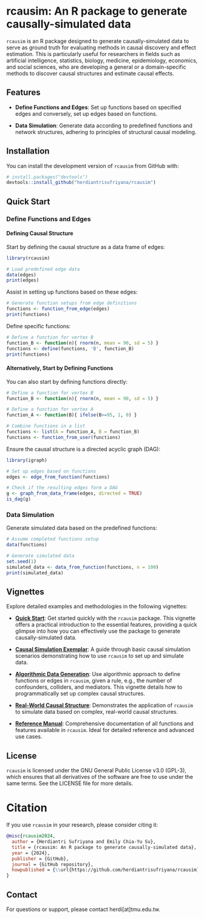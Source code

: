 # rcausim: An R package to generate causally-simulated data

`rcausim` is an R package designed to generate causally-simulated data to serve as ground truth for evaluating methods in causal discovery and effect estimation. This is particularly useful for researchers in fields such as artificial intelligence, statistics, biology, medicine, epidemiology, economics, and social sciences, who are developing a general or a domain-specific methods to discover causal structures and estimate causal effects.


## Features

- **Define Functions and Edges**: Set up functions based on specified edges and conversely, set up edges based on functions.

- **Data Simulation**: Generate data according to predefined functions and network structures, adhering to principles of structural causal modeling.


## Installation

You can install the development version of `rcausim` from GitHub with:

```r
# install.packages("devtools")
devtools::install_github("herdiantrisufriyana/rcausim")
```


## Quick Start

### Define Functions and Edges

#### Defining Causal Structure

Start by defining the causal structure as a data frame of edges:

```r
library(rcausim)
```

```r
# Load predefined edge data
data(edges)
print(edges)
```

Assist in setting up functions based on these edges:

```r
# Generate function setups from edge definitions
functions <- function_from_edge(edges)
print(functions)
```

Define specific functions:

```r
# Define a function for vertex B
function_B <- function(n){ rnorm(n, mean = 90, sd = 5) }
functions <- define(functions, 'B', function_B)
print(functions)
```

#### Alternatively, Start by Defining Functions

You can also start by defining functions directly:

```r
# Define a function for vertex B
function_B <- function(n){ rnorm(n, mean = 90, sd = 5) }

# Define a function for vertex A
function_A <- function(B){ ifelse(B>=95, 1, 0) }

# Combine functions in a list
functions <- list(A = function_A, B = function_B)
functions <- function_from_user(functions)
```

Ensure the causal structure is a directed acyclic graph (DAG):

```r
library(igraph)
```

```r
# Set up edges based on functions
edges <- edge_from_function(functions)

# Check if the resulting edges form a DAG
g <- graph_from_data_frame(edges, directed = TRUE)
is_dag(g)
```

### Data Simulation

Generate simulated data based on the predefined functions:

```r
# Assume completed functions setup
data(functions)

# Generate simulated data
set.seed(1)
simulated_data <- data_from_function(functions, n = 100)
print(simulated_data)
```


## Vignettes

Explore detailed examples and methodologies in the following vignettes:

- [**Quick Start**](https://htmlpreview.github.io/?https://github.com/herdiantrisufriyana/rcausim/blob/master/doc/quick_start.html): Get started quickly with the `rcausim` package. This vignette offers a practical introduction to the essential features, providing a quick glimpse into how you can effectively use the package to generate causally-simulated data.

- [**Causal Simulation Exemplar**](https://htmlpreview.github.io/?https://github.com/herdiantrisufriyana/rcausim/blob/master/doc/causal_simulation_exemplar.html): A guide through basic causal simulation scenarios demonstrating how to use `rcausim` to set up and simulate data.

- [**Algorithmic Data Generation**](https://htmlpreview.github.io/?https://github.com/herdiantrisufriyana/rcausim/blob/master/doc/algorithmic_data_generation.html): Use algorithmic approach to define functions or edges in `rcausim`, given a rule, e.g., the number of confounders, colliders, and mediators. This vignette details how to programmatically set up complex causal structures.

- [**Real-World Causal Structure**](https://htmlpreview.github.io/?https://github.com/herdiantrisufriyana/rcausim/blob/master/doc/real_world_causal_structure.html): Demonstrates the application of `rcausim` to simulate data based on complex, real-world causal structures.

- [**Reference Manual**](https://github.com/herdiantrisufriyana/rcausim/blob/master/extras/rcausim_0.0.1.pdf): Comprehensive documentation of all functions and features available in `rcausim`. Ideal for detailed reference and advanced use cases.


## License

`rcausim` is licensed under the GNU General Public License v3.0 (GPL-3), which ensures that all derivatives of the software are free to use under the same terms. See the LICENSE file for more details.


# Citation

If you use `rcausim` in your research, please consider citing it:

```bibtex
@misc{rcausim2024,
  author = {Herdiantri Sufriyana and Emily Chia-Yu Su},
  title = {rcausim: An R package to generate causally-simulated data},
  year = {2024},
  publisher = {GitHub},
  journal = {GitHub repository},
  howpublished = {\\url{https://github.com/herdiantrisufriyana/rcausim}}
}
```


## Contact

For questions or support, please contact herdi[at]tmu.edu.tw.
